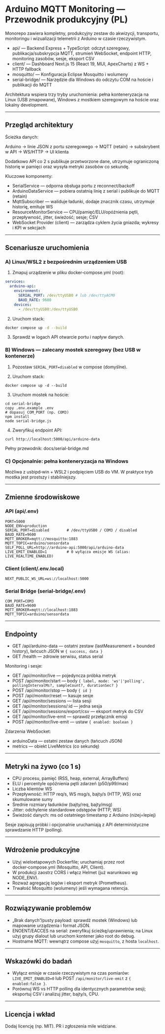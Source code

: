 # Arduino MQTT Monitoring — Przewodnik produkcyjny (PL)

Monorepo zawiera kompletny, produkcyjny zestaw do akwizycji, transportu, monitoringu i wizualizacji telemetrii z Arduino w czasie rzeczywistym.

- api/ — Backend Express + TypeScript: odczyt szeregowy, publikacja/subskrypcja MQTT, strumień WebSocket, endpoint HTTP, monitoring zasobów, sesje, eksport CSV
- client/ — Dashboard Next.js 15 (React 19, MUI, ApexCharts) z WS + HTTP fallback
- mosquitto/ — Konfiguracja Eclipse Mosquitto i wolumeny
- serial-bridge/ — Narzędzie dla Windows do odczytu COM na hoście i publikacji do MQTT

Architektura wspiera trzy tryby uruchomienia: pełna konteneryzacja na Linux (USB zmapowane), Windows z mostkiem szeregowym na hoście oraz lokalny development.

---

## Przegląd architektury

Ścieżka danych:

Arduino → linie JSON z portu szeregowego → MQTT (retain) → subskrybent w API → WS/HTTP → UI klienta

Dodatkowo API co 2 s publikuje przetworzone dane, utrzymuje ograniczoną historię w pamięci oraz wysyła metryki zasobów co sekundę.

Kluczowe komponenty:

- SerialService — odporna obsługa portu z reconnect/backoff
- ArduinoDataService — pobiera ostatnią linię z serial i publikuje do MQTT (retain)
- MqttSubscriber — waliduje ładunki, dodaje znacznik czasu, utrzymuje historię, emituje WS
- ResourceMonitorService — CPU/pamięć/ELU/opóźnienia pętli, przepływność, jitter, świeżość; sesje; CSV
- WebSocket Provider (client) — zarządza cyklem życia gniazda; wykresy i KPI w sekcjach

---

## Scenariusze uruchomienia

### A) Linux/WSL2 z bezpośrednim urządzeniem USB

1. Zmapuj urządzenie w pliku docker‑compose.yml (root):

```yaml
services:
  arduino-api:
    environment:
      SERIAL_PORT: /dev/ttyUSB0 # lub /dev/ttyACM0
      BAUD_RATE: 9600
    devices:
      - /dev/ttyUSB0:/dev/ttyUSB0
```

2. Uruchom stack:

```bash
docker compose up -d --build
```

3. Sprawdź w logach API otwarcie portu i napływ danych.

### B) Windows — zalecany mostek szeregowy (bez USB w kontenerze)

1. Pozostaw `SERIAL_PORT=disabled` w compose (domyślne).

2. Uruchom stack:

```pwsh
docker compose up -d --build
```

3. Uruchom mostek na hoście:

```pwsh
cd serial-bridge
copy .env.example .env
# dopasuj COM_PORT (np. COM3)
npm install
node serial-bridge.js
```

4. Zweryfikuj endpoint API:

```pwsh
curl http://localhost:5000/api/arduino-data
```

Pełny przewodnik: docs/serial-bridge.md

### C) Opcjonalnie: pełna konteneryzacja na Windows

Możliwa z usbipd‑win + WSL2 i podpięciem USB do VM. W praktyce tryb mostka jest prostszy i stabilniejszy.

---

## Zmienne środowiskowe

### API (api/.env)

```env
PORT=5000
NODE_ENV=production
SERIAL_PORT=disabled        # /dev/ttyUSB0 / COM3 / disabled
BAUD_RATE=9600
MQTT_BROKER=mqtt://mosquitto:1883
MQTT_TOPIC=arduino/sensordata
SELF_POLL_URL=http://arduino-api:5000/api/arduino-data
LIVE_EMIT_ENABLED=1         # 0 wyłącza emisje WS (alias: LIVE_REALTIME_ENABLED)
```

### Client (client/.env.local)

```env
NEXT_PUBLIC_WS_URL=ws://localhost:5000
```

### Serial Bridge (serial-bridge/.env)

```env
COM_PORT=COM3
BAUD_RATE=9600
MQTT_BROKER=mqtt://localhost:1883
MQTT_TOPIC=arduino/sensordata
```

---

## Endpointy

- GET /api/arduino-data — ostatni zestaw (lastMeasurement + bounded history), łańcuch JSON w `{ success, data }`
- GET /health — zdrowie serwisu, status serial

Monitoring i sesje:

- GET /api/monitor/live — pojedyncza próbka metryk
- POST /api/monitor/start — body `{ label, mode: 'ws'|'polling', pollingIntervalMs?, sampleCount?, durationSec? }`
- POST /api/monitor/stop — body `{ id }`
- POST /api/monitor/reset — kasuje sesje
- GET /api/monitor/sessions — lista sesji
- GET /api/monitor/sessions/:id — jedna sesja
- GET /api/monitor/sessions/export/csv — eksport metryk do CSV
- GET /api/monitor/live-emit — sprawdź przełącznik emisji
- POST /api/monitor/live-emit — ustaw `{ enabled: boolean }`

Zdarzenia WebSocket:

- arduinoData — ostatni zestaw danych (łańcuch JSON)
- metrics — obiekt LiveMetrics (co sekundę)

---

## Metryki na żywo (co 1 s)

- CPU procesu, pamięć (RSS, heap, external, ArrayBuffers)
- ELU i percentyle opóźnienia pętli zdarzeń (p50/p99/max)
- Liczba klientów WS
- Przepływność: HTTP req/s, WS msg/s, bajty/s (HTTP, WS) oraz skumulowane sumy
- Średnie rozmiary ładunków (bajty/req, bajty/msg)
- Jitter: odchylenie standardowe odstępów (HTTP, WS)
- Świeżość danych: ms od ostatniego timestamp z Arduino (niżej=lepiej)

Sesje zapisują próbki i opcjonalnie uruchamiają z API deterministyczne sprawdzanie HTTP (polling).

---

## Wdrożenie produkcyjne

- Użyj wieloetapowych Dockerfile; uruchamiaj przez root docker‑compose.yml (Mosquitto, API, Client).
- W produkcji zaostrz CORS i włącz Helmet (już warunkowo wg NODE_ENV).
- Rozważ agregację logów i eksport metryk (Prometheus).
- Trwałość Mosquitto (wolumeny) jeśli wymagana retencja.

---

## Rozwiązywanie problemów

- „Brak danych”/pusty payload: sprawdź mostek (Windows) lub mapowanie urządzenia i format JSON.
- ENOENT/EACCES na serial: zweryfikuj ścieżkę/uprawnienia; na Linux użyj grupy dialout lub uruchom kontener jako root do debug.
- Hostname MQTT: wewnątrz compose użyj `mosquitto`, z hosta `localhost`.

---

## Wskazówki do badań

- Wyłącz emisje w czasie rzeczywistym na czas pomiarów: `LIVE_EMIT_ENABLED=0` lub POST `/api/monitor/live-emit` z `{ enabled:false }`.
- Porównuj WS vs HTTP polling dla identycznych parametrów sesji; eksportuj CSV i analizuj jitter, bajty/s, CPU.

---

## Licencja i wkład

Dodaj licencję (np. MIT). PR i zgłoszenia mile widziane.
